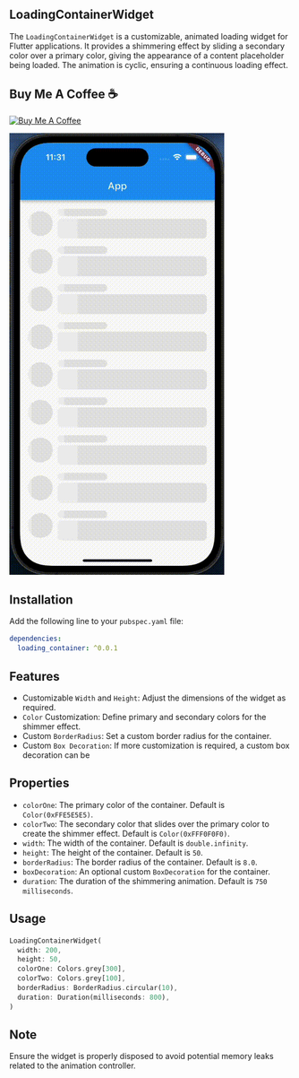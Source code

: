 ## LoadingContainerWidget

The `LoadingContainerWidget` is a customizable, animated loading widget for Flutter applications. It provides a shimmering effect by sliding a secondary color over a primary color, giving the appearance of a content placeholder being loaded. The animation is cyclic, ensuring a continuous loading effect.

## Buy Me A Coffee ☕️

<a href="https://www.buymeacoffee.com/altaysakarya" target="_blank"><img src="https://cdn.buymeacoffee.com/buttons/default-orange.png" alt="Buy Me A Coffee" height="41" width="174"></a>

<img src="https://github.com/altaysakarya/loading_container/blob/main/example.gif?raw=true" width="384" height="788" alt="Example GIF">

## Installation

Add the following line to your `pubspec.yaml` file:

```yaml
dependencies:
  loading_container: ^0.0.1
```

## Features

* Customizable `Width` and `Height`: Adjust the dimensions of the widget as required.
* `Color` Customization: Define primary and secondary colors for the shimmer effect.
* Custom `BorderRadius`: Set a custom border radius for the container.
* Custom `Box Decoration`: If more customization is required, a custom box decoration can be 

## Properties

* `colorOne`: The primary color of the container. Default is `Color(0xFFE5E5E5)`.
* `colorTwo`: The secondary color that slides over the primary color to create the shimmer effect. Default is `Color(0xFFF0F0F0)`.
* `width`: The width of the container. Default is `double.infinity`.
* `height`: The height of the container. Default is `50`.
* `borderRadius`: The border radius of the container. Default is `8.0`.
* `boxDecoration`: An optional custom `BoxDecoration` for the container.
* `duration`: The duration of the shimmering animation. Default is `750 milliseconds`.

## Usage

```dart
LoadingContainerWidget(
  width: 200,
  height: 50,
  colorOne: Colors.grey[300],
  colorTwo: Colors.grey[100],
  borderRadius: BorderRadius.circular(10),
  duration: Duration(milliseconds: 800),
)
```

## Note

Ensure the widget is properly disposed to avoid potential memory leaks related to the animation controller.